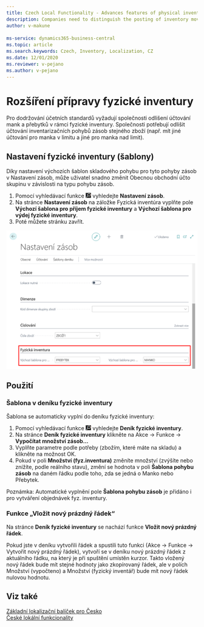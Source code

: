 ```yaml
---
title: Czech Local Functionality - Advances features of physical inventory 
description: Companies need to distinguish the posting of inventory movements of the same goods so they require line-break of physical inventory Journal line.
author: v-makune

ms-service: dynamics365-business-central
ms.topic: article
ms.search.keywords: Czech, Inventory, Localization, CZ
ms.date: 12/01/2020
ms.reviewer: v-pejano
ms.author: v-pejano
---
```



# Rozšíření přípravy fyzické inventury  

Pro dodržování účetních standardů vyžadují společnosti odlišení účtování mank a přebytků v rámci fyzické inventury. 
Společnosti potřebují odlišit účtování inventarizačních pohybů zásob stejného zboží (např. mít jiné účtování pro manka v limitu a jiné pro manka nad limit). 

## Nastavení fyzické inventury (šablony)

Díky nastavení výchozích šablon skladového pohybu pro tyto pohyby zásob v Nastavení zásob, může uživatel snadno změnit Obecnou obchodní účto skupinu v závislosti na typu pohybu zásob.

1. Pomocí vyhledávací funkce ![Žárovky, která otevře funkci Řekněte mi, co chcete dělat (Alt + Q)](../../media/ui-search/search_small.png "Řekněte mi, co chcete dělat (Alt + Q)") vyhledejte **Nastavení zásob**.
2. Na stránce **Nastavení zásob** na záložke Fyzická inventúra vyplňte pole **Výchozí šablona pro příjem fyzické inventury** a **Výchozí šablona pro výdej fyzické inventury**.
3. Poté můžete stránku zavřít.

![Physical inventory - advances features](../../media/advances_features_physical_inventury.png)
 
## Použití
### Šablona v deníku fyzické inventury
Šablona se automaticky vyplní do deníku fyzické inventury:
1. Pomocí vyhledávací funkce ![Žárovky, která otevře funkci Řekněte mi, co chcete dělat (Alt + Q)](../../media/ui-search/search_small.png "Řekněte mi, co chcete dělat (Alt + Q)") vyhledejte **Deník fyzické inventury**.
2. Na stránce **Deník fyzické inventury** klikněte na Akce -> Funkce -> **Vypočítat množství zásob...**
3. Vyplňte parametre podle potřeby (zbožím, které máte na skladu) a klikněte na možnost OK.
1. Pokud v poli **Množství (fyz.inventura)** změníte množství (zvýšíte nebo znížíte, podle reálního stavu), změní se hodnota v poli **Šablona pohybu zásob** na daném řádku podle toho, zda se jedná o Manko nebo Přebytek.

Poznámka: Automatické vyplnění pole **Šablona pohybu zásob** je přidáno i pro vytváření objednávek fyz. inventury.

### Funkce „Vložit nový prázdný řádek“
 Na stránce **Deník fyzické inventury** se nachází funkce **Vložit nový prázdný řádek**.

Pokud jste v deníku vytvořili řádek a spustili tuto funkci (Akce -> Funkce -> Vytvořit nový prázdný řádek), vytvoří se v deníku nový prázdný řádek z aktuálního řádku, na který je při spuštění umístěn kurzor. Takto vložený nový řádek bude mít stejné hodnoty jako zkopírovaný řádek, ale v polích Množství (vypočteno) a Množství (fyzický inventář) bude mít nový řádek nulovou hodnotu.



## Viz také

[Základní lokalizační balíček pro Česko](ui-extensions-core-localization-pack-cz.md)  
[České lokální funkcionality](czech-local-functionality.md)  
